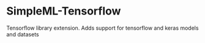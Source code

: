 # SimpleML-Tensorflow

Tensorflow library extension. Adds support for tensorflow and keras models and datasets